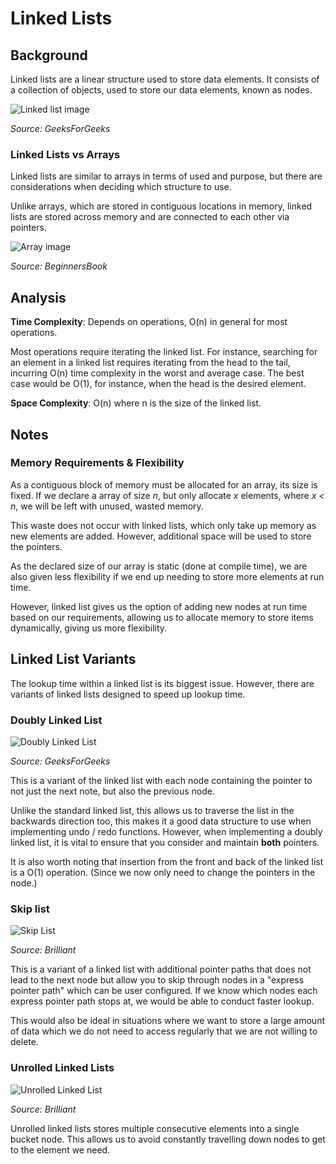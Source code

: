 # Linked Lists

## Background
Linked lists are a linear structure used to store data elements.
It consists of a collection of objects, used to store our data elements, known as nodes.

![Linked list image](https://media.geeksforgeeks.org/wp-content/cdn-uploads/20230726162542/Linked-List-Data-Structure.png)

*Source: GeeksForGeeks*

### Linked Lists vs Arrays

Linked lists are similar to arrays in
terms of used and purpose, but there are considerations when deciding which structure to use.

Unlike arrays, which are stored in contiguous locations in memory,
linked lists are stored across memory and are connected to each other via pointers.

![Array image](https://beginnersbook.com/wp-content/uploads/2018/10/array.jpg)

*Source: BeginnersBook*

## Analysis

**Time Complexity**: Depends on operations, O(n) in general for most operations.

Most operations require iterating the linked list. For instance,
searching for an element in a linked list requires iterating from the head to the tail, incurring O(n)
time complexity in the worst and average case. The best case would be O(1), for instance, when the head is the desired
element.

**Space Complexity**: O(n) where n is the size of the linked list.

## Notes

### Memory Requirements & Flexibility

As a contiguous block of memory must be allocated for an array, its size is fixed.
If we declare a array of size *n*, but only allocate *x* elements, where *x < n*,
we will be left with unused, wasted memory.

This waste does not occur with linked lists, which only take up memory as new elements are added.
However, additional space will be used to store the pointers.

As the declared size of our array is static (done at compile time), we are also given less flexibility if
we end up needing to store more elements at run time.

However, linked list gives us the option of adding new nodes at run time based on our requirements,
allowing us to allocate memory to store items dynamically, giving us more flexibility.

## Linked List Variants

The lookup time within a linked list is its biggest issue.
However, there are variants of linked lists designed to speed up lookup time.

### Doubly Linked List

![Doubly Linked List](https://media.geeksforgeeks.org/wp-content/cdn-uploads/gq/2014/03/DLL1.png)

*Source: GeeksForGeeks*

This is a variant of the linked list with each node containing the pointer to not just the next note, but also the
previous node.

Unlike the standard linked list, this allows us to traverse the list in the backwards direction too, this makes it a
good data structure to use when implementing undo / redo functions. However, when implementing a doubly linked list, it
is vital to ensure that you consider and maintain **both** pointers.

It is also worth noting that insertion from the front and back of the linked list is a O(1) operation. (Since we now
only need to change the pointers in the node.)

### Skip list

![Skip List](https://upload.wikimedia.org/wikipedia/commons/thumb/8/86/Skip_list.svg/800px-Skip_list.svg.png)

*Source: Brilliant*

This is a variant of a linked list with additional pointer paths that does not lead to the next node
but allow you to skip through nodes in a "express pointer path" which can be user configured.
If we know which nodes each express pointer path stops at, we would be able to conduct faster lookup.

This would also be ideal in situations where we want to store a large amount
of data which we do not need to access regularly that we are not willing to delete.

### Unrolled Linked Lists

![Unrolled Linked List](https://ds055uzetaobb.cloudfront.net/brioche/uploads/5LFjevVjNy-ull-new-page.png?width=2400)

*Source: Brilliant*

Unrolled linked lists stores multiple consecutive elements into a single bucket node.
This allows us to avoid constantly travelling down nodes to get to the element we need.
